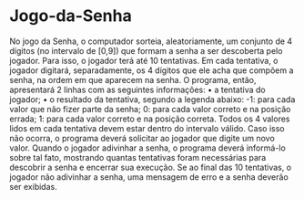 # Jogo-da-Senha
No jogo da Senha, o computador sorteia, aleatoriamente, um conjunto de 4 dígitos (no intervalo de  [0,9]) que formam a senha a ser descoberta pelo jogador. Para isso, o jogador terá até 10 tentativas.  Em cada tentativa, o jogador digitará, separadamente, os 4 dígitos que ele acha que compõem a senha,  na ordem em que aparecem na senha. O programa, então, apresentará 2 linhas com as seguintes  informações:  • a tentativa do jogador;  • o resultado da tentativa, segundo a legenda abaixo:  -1: para cada valor que não fizer parte da senha;  0: para cada valor correto e na posição errada;  1: para cada valor correto e na posição correta. Todos os 4 valores lidos em cada tentativa devem estar dentro do intervalo válido. Caso isso não ocorra,  o programa deverá solicitar ao jogador que digite um novo valor. Quando o jogador adivinhar a senha,  o programa deverá informá-lo sobre tal fato, mostrando quantas tentativas foram necessárias para  descobrir a senha e encerrar sua execução. Se ao final das 10 tentativas, o jogador não adivinhar a  senha, uma mensagem de erro e a senha deverão ser exibidas.
